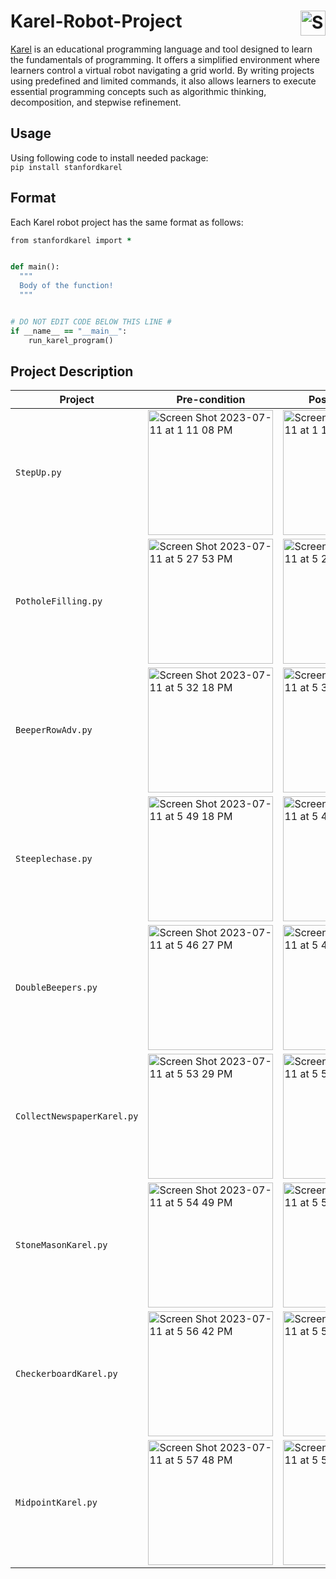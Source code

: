 # Karel-Robot-Project <img align="right" width="40" alt="Screen Shot 2023-07-11 at 5 18 43 PM" src="https://github.com/Jiayikung/Karel-Robot-Project/assets/112765699/75941e19-0469-484e-a44e-18df871d0f1f">


[Karel](https://compedu.stanford.edu/karel-reader/docs/python/en/chapter1.html) is an educational programming language and tool designed to learn the fundamentals of programming. It offers a simplified environment where learners control a virtual robot navigating a grid world.
By writing projects using predefined and limited commands, it also allows learners to execute essential programming concepts such as algorithmic thinking, decomposition, and stepwise refinement. 

## Usage
Using following code to install needed package:\
`pip install stanfordkarel`

## Format
Each Karel robot project has the same format as follows:
```ruby
from stanfordkarel import *


def main():
  """
  Body of the function!
  """


# DO NOT EDIT CODE BELOW THIS LINE #
if __name__ == "__main__":
    run_karel_program()
```
## Project Description
| Project | Pre-condition | Post-condition | Description |
| --- | --- | --- | --- |
| `StepUp.py` |<img width="200" alt="Screen Shot 2023-07-11 at 1 11 08 PM" src="https://github.com/Jiayikung/Karel-Robot-Project/assets/112765699/82234c4f-5708-4b05-ae6d-b61a98efe788">|<img width="200" alt="Screen Shot 2023-07-11 at 1 11 50 PM" src="https://github.com/Jiayikung/Karel-Robot-Project/assets/112765699/a1a0871f-51c9-4ad1-8660-7f98922fbde1">|<sub><sup>This file shows Karel picking up one beeper at Street 1 Avenue 2, and putting 99 beepers onto Street 2 Avenue 4. Karel will be facing East at Street 2 Avenue 5 at the end of this program.</sup></sub>|
| `PotholeFilling.py` |<img width="200" alt="Screen Shot 2023-07-11 at 5 27 53 PM" src="https://github.com/Jiayikung/Karel-Robot-Project/assets/112765699/d9084cf8-8255-4f10-8516-7a7cc8b215c9">|<img width="200" alt="Screen Shot 2023-07-11 at 5 28 18 PM" src="https://github.com/Jiayikung/Karel-Robot-Project/assets/112765699/ec848a78-5140-46e4-adb4-39e529b4917f">|
| `BeeperRowAdv.py` |<img width="200" alt="Screen Shot 2023-07-11 at 5 32 18 PM" src="https://github.com/Jiayikung/Karel-Robot-Project/assets/112765699/a2bae244-0cd9-437f-971d-ca9a56a2e14c">|<img width="200" alt="Screen Shot 2023-07-11 at 5 32 31 PM" src="https://github.com/Jiayikung/Karel-Robot-Project/assets/112765699/93b8c1fd-3601-454b-b71f-8baa51b48679">|
| `Steeplechase.py` |<img width="200" alt="Screen Shot 2023-07-11 at 5 49 18 PM" src="https://github.com/Jiayikung/Karel-Robot-Project/assets/112765699/d26cb5ef-0f27-40ac-88c5-e0133b9e7164">|<img width="200" alt="Screen Shot 2023-07-11 at 5 49 33 PM" src="https://github.com/Jiayikung/Karel-Robot-Project/assets/112765699/c737b108-56b0-4974-9f59-f04aa1f54051">|
| `DoubleBeepers.py` |<img width="200" alt="Screen Shot 2023-07-11 at 5 46 27 PM" src="https://github.com/Jiayikung/Karel-Robot-Project/assets/112765699/17e127c4-57a4-4be6-8c81-7fcf1125e7b9">|<img width="200" alt="Screen Shot 2023-07-11 at 5 47 50 PM" src="https://github.com/Jiayikung/Karel-Robot-Project/assets/112765699/999a0a88-c0b4-4d07-a6e4-9558ee3eaa88">|
| `CollectNewspaperKarel.py` |<img width="200" alt="Screen Shot 2023-07-11 at 5 53 29 PM" src="https://github.com/Jiayikung/Karel-Robot-Project/assets/112765699/cfaeaeb3-ca51-4ae8-bb35-607148229128">|<img width="200" alt="Screen Shot 2023-07-11 at 5 53 39 PM" src="https://github.com/Jiayikung/Karel-Robot-Project/assets/112765699/4b026e65-61a2-4a19-bc09-9536dbdfa94a">|
| `StoneMasonKarel.py` |<img width="200" alt="Screen Shot 2023-07-11 at 5 54 49 PM" src="https://github.com/Jiayikung/Karel-Robot-Project/assets/112765699/7b947468-5e54-4e40-9336-2831d81faad1">|<img width="200" alt="Screen Shot 2023-07-11 at 5 55 05 PM" src="https://github.com/Jiayikung/Karel-Robot-Project/assets/112765699/c96926dc-43af-441d-a924-dcbdd1846c76">|
| `CheckerboardKarel.py` |<img width="200" alt="Screen Shot 2023-07-11 at 5 56 42 PM" src="https://github.com/Jiayikung/Karel-Robot-Project/assets/112765699/0207c980-92ed-4433-9668-d4bad80cfbf7">|<img width="200" alt="Screen Shot 2023-07-11 at 5 56 57 PM" src="https://github.com/Jiayikung/Karel-Robot-Project/assets/112765699/b8dfa9ae-2b1f-40b0-bd11-5a62e24897f1">|
| `MidpointKarel.py` |<img width="200" alt="Screen Shot 2023-07-11 at 5 57 48 PM" src="https://github.com/Jiayikung/Karel-Robot-Project/assets/112765699/5557acea-9193-4a89-bc73-ee8675126eb5">|<img width="200" alt="Screen Shot 2023-07-11 at 5 58 52 PM" src="https://github.com/Jiayikung/Karel-Robot-Project/assets/112765699/f74904b5-3227-4f12-a236-63ac83b104bc">|




